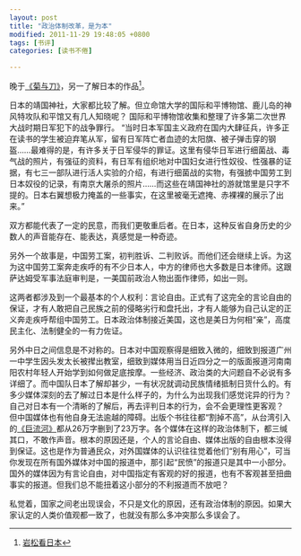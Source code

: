 ```yaml
---
layout: post
title: "政治体制改革，是为本"
modified: 2011-11-29 19:48:05 +0800
tags: [书评]
categories: [读书不倦]

---
```


晚于[《菊与刀》]，另一了解日本的作品[^This book]。 

日本的靖国神社，大家都比较了解。但立命馆大学的国际和平博物馆、鹿儿岛的神风特攻队和平馆又有几人知晓呢？ 
国际和平博物馆收集和整理了许多第二次世界大战时期日军犯下的战争罪行。 
“当时日本军国主义政府在国内大肆征兵，许多正在读书的学生被迫弃笔从军，留有日军阵亡者血迹的太阳旗、被子弹击穿的钢盔……最难得的是，有许多关于日军侵华的罪证。这里有侵华日军进行细菌战、毒气战的照片，有强征的资料，有日军有组织地对中国妇女进行性奴役、性强暴的证据，有七三一部队进行活人实验的介绍，有进行细菌战的实物，有强掳中国劳工到日本奴役的记录，有南京大屠杀的照片……而这些在靖国神社的游就馆里是只字不提的。日本右翼想极力掩盖的一些事实，在这里被毫无遮掩、赤裸裸的展示了出来。” 

双方都能代表了一定的民意，而我们更敬重后者。在日本，这种反省自身历史的少数人的声音能存在、能表达，真感觉是一种奇迹。 

另外一个故事是，中国劳工案，初判胜诉、二判败诉。而他们还会继续上诉。为这为这中国劳工案奔走疾呼的有不少日本人，中方的律师也大多数是日本律师。这跟萨达姆受军事法庭审判是，一美国前政治人物出面作律师，如出一则。 

这两者都涉及到一个最基本的个人权利：言论自由。正式有了这完全的言论自由的保证，才有人敢把自己民族之前的侵略劣行和盘托出，才有人能够为自己认定的正义奔走疾呼帮组中国劳工。日本政治体制接近美国，这也是美日为何相“亲”，高度民主化、法制健全的一有力佐证。 

另外中日之间信息是不对称的。日本对中国观察得是细致入微的，细致到报道广州一中学生因头发太长被撵出教室，细致到媒体用当日近四分之一的版面报道河南南阳农村年轻人开始学到如何做足底按摩。一些经济、政治类的大问题自不必说有多详细了。而中国队日本了解却甚少，一有状况就调动民族情绪抵制日货什么的。有多少媒体深刻的去了解过日本是什么样子的，为什么为出现我们感觉诧异的行为？自己对日本有一个清晰的了解后，再去评判日本的行为，会不会更理性更客观？ 
但中国媒体也有他自身无法逾越的障碍。出版个书往往都“割掉不高”，从台湾引入的[《巨流河》]都从26万字删到了23万字。各个媒体在这样的政治体制下，都三缄其口，不敢作声音。根本的原因还是，个人的言论自由、媒体出版的自由根本没得到保证。这也是作为普通民众，对外国媒体的认识往往觉着他们“别有用心”，可当你发现在所有国外媒体对中国的报道中，那引起“民愤”的报道只是其中一小部分。国外的媒体因为有言论自由，对中国指定有客观的好的报道，也有不客观甚至扭曲事实的报道。但我们总不能扭着这小部分的不利报道而不放吧？ 

私觉着，国家之间老出现误会，不只是文化的原因，还有政治体制的原因。如果大家认定的人类价值观都一致了，也就没有那么多冲突那么多误会了。

[^This book]: [岩松看日本](http://book.douban.com/subject/2261379/)

[《菊与刀》]: http://book.douban.com/subject/1022238/
[《巨流河》]: http://book.douban.com/subject/4842446/
